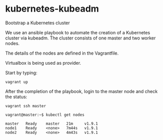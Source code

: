 # kubernetes-kubeadm
Bootstrap a Kubernetes cluster

We use an ansible playbook to automate the creation of a Kubernetes cluster via kubeadm. The cluster consists of one master and two worker nodes.

The details of the nodes are defined in the Vagrantfile.

Virtualbox is being used as provider.

Start by typing:

```vagrant up```

After the completion of the playbook, login to the master node and check the status:

```vagrant ssh master```


```vagrant@master:~$ kubectl get nodes```

```NAME     STATUS   ROLES    AGE     VERSION
master   Ready    master   21m     v1.9.1
node1    Ready    <none>   7m44s   v1.9.1
node2    Ready    <none>   4m43s   v1.9.1
```
